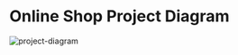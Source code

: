 # Online Shop Project Diagram
![project-diagram](https://user-images.githubusercontent.com/95015893/166799866-a90fac4e-06a7-45de-90e7-664213a6a153.svg)